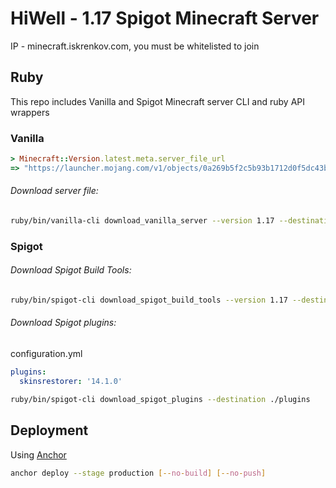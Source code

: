 # HiWell - 1.17 Spigot Minecraft Server
IP - minecraft.iskrenkov.com, you must be whitelisted to join

## Ruby
This repo includes Vanilla and Spigot Minecraft server CLI and ruby API wrappers

### Vanilla
```ruby
> Minecraft::Version.latest.meta.server_file_url
=> "https://launcher.mojang.com/v1/objects/0a269b5f2c5b93b1712d0f5dc43b6182b9ab254e/server.jar"
```

###### Download server file:
```sh
ruby/bin/vanilla-cli download_vanilla_server --version 1.17 --destination .
```

### Spigot

###### Download Spigot Build Tools:
```sh
ruby/bin/spigot-cli download_spigot_build_tools --version 1.17 --destination .
```

###### Download Spigot plugins:
configuration.yml

```yaml
plugins:
  skinsrestorer: '14.1.0'
```

```sh
ruby/bin/spigot-cli download_spigot_plugins --destination ./plugins
```

## Deployment
Using [Anchor](https://github.com/eiskrenkov/anchor)

```sh
anchor deploy --stage production [--no-build] [--no-push]
```
